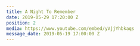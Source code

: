 ```yaml
---
title: A Night To Remember
date: 2019-05-29 17:20:00 Z
position: 2
media: https://www.youtube.com/embed/yVjjYhbkaqs
message_date: 2019-05-19 17:00:00 Z
---
```


